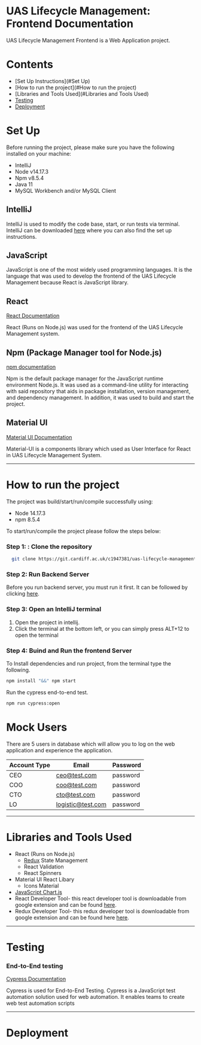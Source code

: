 
# UAS Lifecycle Management: Frontend Documentation
UAS Lifecycle Management Frontend is a Web Application project.

# Contents

- [Set Up Instructions](#Set Up)
- [How to run the project](#How to run the project)
- [Libraries and Tools Used](#Libraries and Tools Used)
- [Testing](#Testing)
- [Deployment](#Deployment)
# Set Up
Before running the project, please make sure you have the following installed on your machine:

- IntelliJ
- Node v14.17.3
- Npm v8.5.4
- Java 11
- MySQL Workbench and/or MySQL Client


## IntelliJ
IntelliJ is used to modify the code base, start, or run tests via terminal. 
IntelliJ can be downloaded [here](https://www.jetbrains.com/idea/download/#section=windows) where you can also find the set up instructions. 

## JavaScript

JavaScript is one of the most widely used programming languages. It is the language that
was used to develop the frontend of the UAS Lifecycle Management because React is JavaScript library.
## React
[React Documentation](https://reactjs.org/docs/getting-started.html)

React (Runs on Node.js) was used for the frontend of the UAS Lifecycle Management system.

## Npm (Package Manager tool for Node.js)
[npm documentation](https://docs.npmjs.com/)

Npm is the default package manager for the JavaScript runtime environment Node.js. It was
used as a command-line utility for interacting with said repository that aids in package
installation, version management, and dependency management. In addition, it was used to
build and start the project.

## Material UI 
[Material UI Documentation](https://mui.com/)

Material-UI is a components library which used as User Interface for React in UAS Lifecycle Management System.

---

# How to run the project

The project was build/start/run/compile successfully using:

- Node 14.17.3
- npm 8.5.4

To start/run/compile the project please follow the steps below:

### Step 1: : Clone the repository
```bash
  git clone https://git.cardiff.ac.uk/c1947381/uas-lifecycle-management-frontend.git
```

### Step 2: Run Backend Server 

Before you run backend server, you must run it first. It can be followed by clicking [here](https://git.cardiff.ac.uk/c1989132/uas-lifecycle-management/-/tree/dev/api).

### Step 3: Open an IntelliJ terminal

1. Open the project in intellij.
2. Click the terminal at the bottom left, or you can simply press ALT+12 to open the terminal

### Step 4: Buind and Run the frontend Server
To Install dependencies and run project, from the terminal type the following.

```bash
npm install "&&" npm start
```

Run the cypress end-to-end test.

```bash
npm run cypress:open 
```

# Mock Users
There are 5 users in database which will allow you to log on the web application and experience the application.

Account Type | Email | Password |
--- | --- | --- |
CEO | ceo@test.com | password
COO | coo@test.com | password |
CTO | cto@test.com | password |
LO | logistic@test.com | password |

---

# Libraries and Tools Used
- React (Runs on Node.js)
    - [Redux](https://react-redux.js.org/) State Management
    - React Validation
    - React Spinners
- Material UI React Libary
    - Icons Material
- [JavaScript Chart.js](https://www.chartjs.org/docs/latest/)
- React Developer Tool- this react developer tool is downloadable from google extension and can be found [here](https://chrome.google.com/webstore/detail/react-developer-tools/fmkadmapgofadopljbjfkapdkoienihi?hl=en).
- Redux Developer Tool- this redux developer tool is downloadable from google extension and can be found here [here](https://chrome.google.com/webstore/detail/redux-devtools/lmhkpmbekcpmknklioeibfkpmmfibljd?hl=en).


---
# Testing

### End-to-End testing
[Cypress Documentation](https://www.cypress.io/)

Cypress is used for End-to-End Testing. Cypress is a JavaScript test automation solution used for web automation. It enables teams to create web test automation scripts

---

# Deployment


